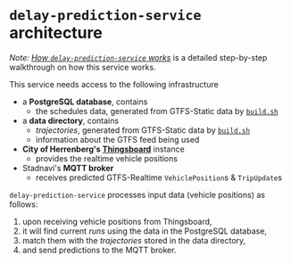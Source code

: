 # `delay-prediction-service` architecture

*Note:* [*How `delay-prediction-service` works*](how-it-works.md) is a detailed step-by-step walkthrough on how this service works.

This service needs access to the following infrastructure

- a **PostgreSQL database**, contains
	- the schedules data, generated from GTFS-Static data by [`build.sh`](../build.sh)
- a **data directory**, contains
	- *trajectories*, generated from GTFS-Static data by [`build.sh`](../build.sh)
	- information about the GTFS feed being used
- **City of Herrenberg's [Thingsboard](https://thingsboard.io/)** instance
	- provides the realtime vehicle positions
- Stadnavi's **MQTT broker**
	- receives predicted GTFS-Realtime `VehiclePosition`s & `TripUpdate`s

`delay-prediction-service` processes input data (vehicle positions) as follows:

1. upon receiving vehicle positions from Thingsboard,
2. it will find current *runs* using the data in the PostgreSQL database,
3. match them with the *trajectories* stored in the data directory,
4. and send predictions to the MQTT broker.
